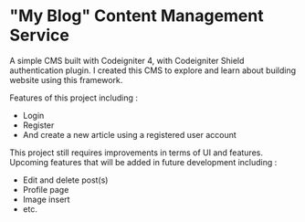 # "My Blog" Content Management Service

A simple CMS built with Codeigniter 4, with Codeigniter Shield authentication 
plugin. I created this CMS to explore and learn about building website using 
this framework. 

Features of this project including :
- Login
- Register
- And create a new article using a registered user account

This project still requires improvements in terms of UI and features.
Upcoming features that will be added in future development including :
- Edit and delete post(s)
- Profile page
- Image insert
- etc.

